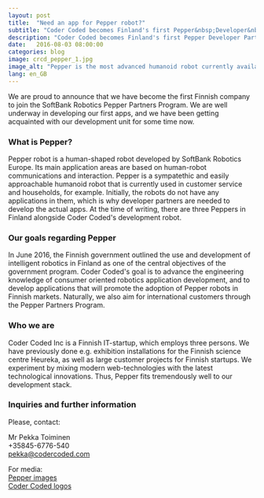 ```yaml
---
layout: post
title:  "Need an app for Pepper robot?"
subtitle: "Coder Coded becomes Finland's first Pepper&nbsp;Developer&nbsp;Partner"
description: "Coder Coded becomes Finland's first Pepper Developer Partner"
date:   2016-08-03 08:00:00
categories: blog
image: crcd_pepper_1.jpg
image_alt: "Pepper is the most advanced humanoid robot currently available"
lang: en_GB
---
```


We are proud to announce that we have become the first Finnish company to join the SoftBank Robotics Pepper Partners Program. We are well underway in developing our first apps, and we have been getting acquainted with our development unit for some time now.

### What is Pepper?

Pepper robot is a human-shaped robot developed by SoftBank Robotics Europe. Its main application areas are based on human-robot communications and interaction. Pepper is a sympatethic and easily approachable humanoid robot that is currently used in customer service and households, for example. Initially, the robots do not have any applications in them, which is why developer partners are needed to develop the actual apps. At the time of writing, there are three Peppers in Finland alongside Coder Coded's development robot.

### Our goals regarding Pepper

In June 2016, the Finnish government outlined the use and development of intelligent robotics in Finland as one of the central objectives of the government program. Coder Coded's goal is to advance the engineering knowledge of consumer oriented robotics application development, and to develop applications that will promote the adoption of Pepper robots in Finnish markets. Naturally, we also aim for international customers through the Pepper Partners Program.

### Who we are

Coder Coded Inc is a Finnish IT-startup, which employs three persons. We have previously done e.g. exhibition installations for the Finnish science centre Heureka, as well as large customer projects for Finnish startups. We experiment by mixing modern web-technologies with the latest technological innovations. Thus, Pepper fits tremendously well to our development stack.

### Inquiries and further information

Please, contact:

Mr Pekka Toiminen  
+35845-6776-540  
pekka@codercoded.com

For media:  
[Pepper images](https://www.codercoded.com/crcd_pepper_images.zip)  
[Coder Coded logos](https://www.codercoded.com/crcd_logos.zip)
